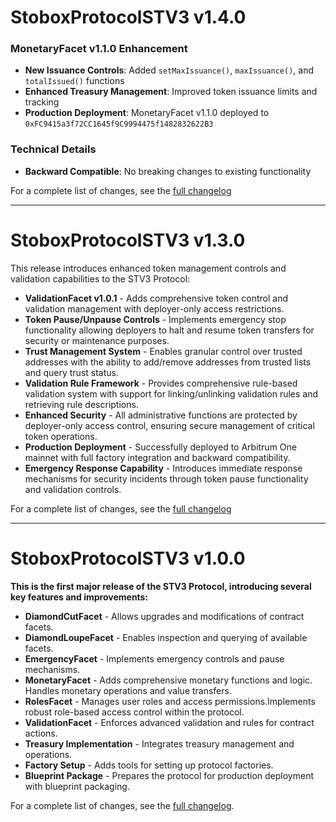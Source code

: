 # StoboxProtocolSTV3 v1.4.0
### MonetaryFacet v1.1.0 Enhancement
- **New Issuance Controls**: Added `setMaxIssuance()`, `maxIssuance()`, and `totalIssued()` functions
- **Enhanced Treasury Management**: Improved token issuance limits and tracking
- **Production Deployment**: MonetaryFacet v1.1.0 deployed to `0xFC9415a3f72CC1645f9C9994475f1482832622B3`

### Technical Details
- **Backward Compatible**: No breaking changes to existing functionality

For a complete list of changes, see the [full changelog](https://github.com/StoboxTechnologies/STV3_protocol/compare/v1.3.0...v1.4.0)

---

# StoboxProtocolSTV3 v1.3.0
This release introduces enhanced token management controls and validation capabilities to the STV3 Protocol:

- **ValidationFacet v1.0.1** - Adds comprehensive token control and validation management with deployer-only access restrictions.
- **Token Pause/Unpause Controls** - Implements emergency stop functionality allowing deployers to halt and resume token transfers for security or maintenance purposes.
- **Trust Management System** - Enables granular control over trusted addresses with the ability to add/remove addresses from trusted lists and query trust status.
- **Validation Rule Framework** - Provides comprehensive rule-based validation system with support for linking/unlinking validation rules and retrieving rule descriptions.
- **Enhanced Security** - All administrative functions are protected by deployer-only access control, ensuring secure management of critical token operations.
- **Production Deployment** - Successfully deployed to Arbitrum One mainnet with full factory integration and backward compatibility.
- **Emergency Response Capability** - Introduces immediate response mechanisms for security incidents through token pause functionality and validation controls.

For a complete list of changes, see the [full changelog](https://github.com/StoboxTechnologies/STV3_protocol/commits/v1.3.0)

---

# StoboxProtocolSTV3 v1.0.0

**This is the first major release of the STV3 Protocol, introducing several key features and improvements:**

- **DiamondCutFacet** - Allows upgrades and modifications of contract facets.
- **DiamondLoupeFacet** - Enables inspection and querying of available facets.
- **EmergencyFacet** - Implements emergency controls and pause mechanisms.
- **MonetaryFacet** - Adds comprehensive monetary functions and logic. Handles monetary operations and value transfers.
- **RolesFacet** - Manages user roles and access permissions.Implements robust role-based access control within the protocol.
- **ValidationFacet** - Enforces advanced validation and rules for contract actions.
- **Treasury Implementation** - Integrates treasury management and operations.
- **Factory Setup** - Adds tools for setting up protocol factories.
- **Blueprint Package** - Prepares the protocol for production deployment with blueprint packaging.


For a complete list of changes, see the [full changelog](https://github.com/StoboxTechnologies/STV3_protocol/commits/v1.0.0).
